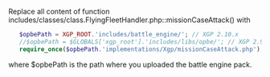 Replace all content of function includes/classes/class.FlyingFleetHandler.php::missionCaseAttack() with 

   ```php
      $opbePath = XGP_ROOT.'includes/battle_engine/'; // XGP 2.10.x
      //$opbePath = $GLOBALS['xgp_root'].'includes/libs/opbe/'; // XGP 2.9.x
      require_once($opbePath.'implementations/Xgp/missionCaseAttack.php'); 
   ```

where $opbePath is the path where you uploaded the battle engine pack. 
